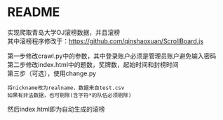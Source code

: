 # README

实现爬取青岛大学OJ滚榜数据，并且滚榜  
其中滚榜程序修改于：<https://github.com/qinshaoxuan/ScrollBoard.js>

第一步修改crawl.py中的参数，其中登录账户必须是管理员账户避免输入密码  
第二步修改index.html中的题数，奖牌数，起始时间和封榜时间  
第三步（可选），使用change.py  

    将nickname改为realname，数据来自test.csv
    如果有非法数据，也可剔除(含字符*的队伍必须剔除)

然后index.html即为自动生成的滚榜
